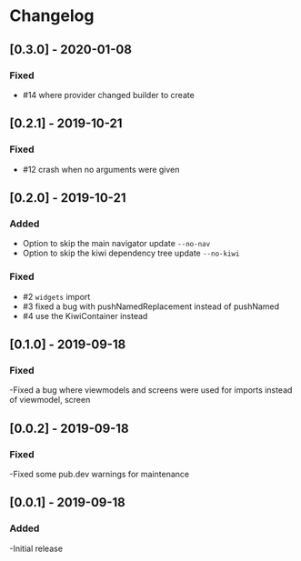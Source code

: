 # Changelog

## [0.3.0] - 2020-01-08
### Fixed
- #14 where provider changed builder to create 

## [0.2.1] - 2019-10-21
### Fixed
- #12 crash when no arguments were given 

## [0.2.0] - 2019-10-21
### Added
- Option to skip the main navigator update `--no-nav`
- Option to skip the kiwi dependency tree update `--no-kiwi`

### Fixed
- #2 `widgets` import
- #3 fixed a bug with pushNamedReplacement instead of pushNamed
- #4 use the KiwiContainer instead

## [0.1.0] - 2019-09-18
### Fixed
-Fixed a bug where viewmodels and screens were used for imports instead of viewmodel, screen

## [0.0.2] - 2019-09-18
### Fixed
-Fixed some pub.dev warnings for maintenance

## [0.0.1] - 2019-09-18
### Added
-Initial release
